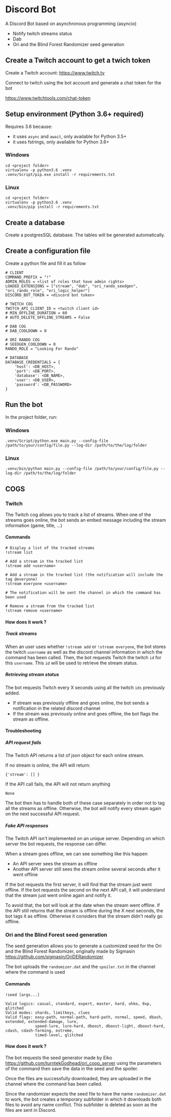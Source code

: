 # Discord Bot

A Discord Bot based on asynchronous programming (asyncio)

- Notify twitch streams status
- Dab
- Ori and the Blind Forest Randomizer seed generation

## Create a Twitch account to get a twich token

Create a Twitch account: https://www.twitch.tv

Connect to twitch using the bot account and generate a chat token for the bot

https://www.twitchtools.com/chat-token

## Setup environment (Python 3.6+ required)

Requires 3.6 because:
* it uses `async` and `await`, only available for Python 3.5+
* it uses fstrings, only available for Python 3.6+

### Windows

	cd <project folder>
	virtualenv -p python3.6 .venv
	.venv/Script/pip.exe install -r requirements.txt


### Linux

	cd <project folder>
	virtualenv -p python3.6 .venv
	.venv/bin/pip install -r requirements.txt

## Create a database

Create a postgresSQL database. The tables will be generated automatically.


## Create a configuration file

Create a python file and fill it as follow

```
# CLIENT
COMMAND_PREFIX = "!"
ADMIN_ROLES = <list of roles that have admin rights>
LOADED_EXTENSIONS = ["stream", "dab", "ori_rando_seedgen", "ori_rando_role", "ori_logic_helper"]
DISCORD_BOT_TOKEN = <discord bot token>

# TWITCH COG
TWITCH_API_CLIENT_ID = <twitch client id>
# MIN_OFFLINE_DURATION = 60
# AUTO_DELETE_OFFLINE_STREAMS = False

# DAB COG
# DAB_COOLDOWN = 0

# ORI RANDO COG
# SEEDGEN_COOLDOWN = 0
RANDO_ROLE = "Looking For Rando"

# DATABASE
DATABASE_CREDENTIALS = {
    'host': <DB_HOST>,
    'port': <DB_PORT>,
    'database': <DB_NAME>,
    'user': <DB_USER>,
    'password': <DB_PASSWORD>
}
```
## Run the bot

In the project folder, run:

### Windows

	.venv/Script/python.exe main.py --config-file /path/to/your/config/file.py --log-dir /path/to/the/log/folder


### Linux

	.venv/bin/python main.py --config-file /path/to/your/config/file.py --log-dir /path/to/the/log/folder

## COGS

### Twitch

The Twitch cog allows you to track a list of streams.
When one of the streams goes online, the bot sends an embed message including the stream information (game, title, ...)

#### Commands

	# Display a list of the tracked streams
	!stream list

	# Add a stream in the tracked list
	!stream add <username>

	# Add a stream in the tracked list (the notification will include the tag @everyone)
	!stream everyone <username>

	# The notification will be sent the channel in which the command has been used

	# Remove a stream from the tracked list
	!stream remove <username>


#### How does it work ?

##### Track streams

When an user uses whether `!stream add` or `!stream everyone`,
the bot stores the twitch `username` as well as the discord channel information in which the command has been called.  Then, the bot requests Twitch the twitch `id` for this `username`. This `id` will be used to retrieve the stream status.

##### Retrieving stream status

The bot requests Twitch every X seconds using all the twitch `ids` previously added.

- If stream was previously offline and goes online, the bot sends a notification in the related discord channel
- If the stream was previously online and goes offline, the bot flags the stream as offline.

#### Troubleshooting

##### API request fails
The Twitch API returns a list of json object for each online stream.

If no stream is online, the API will return:
```
{'stream': [] }
```
 If the API call fails, the API will not return anything
```
None
```
 The bot then has to handle both of these case separately in order not to tag all the streams as offline. Otherwise, the bot will notify every stream again on the next successful API request.

##### Fake API responses

The Twitch API isn't implemented on an unique server. Depending on which server the bot requests, the response can differ.

When a stream goes offline, we can see something like this happen

 - An API server sees the stream as offline
 - Another API server still sees the stream online several seconds after it went offline

If the bot requests the first server, it will find that the stream just went offline. If the bot requests the second on the next API call, it will understand that the stream just went online again and notify it.

To avoid that, the bot will look at the date when the stream went offline.
If the API still returns that the stream is offline during the X next seconds, the bot tags it as offline. Otherwise it considers that the stream didn't really go offline.

### Ori and the Blind Forest seed generation

The seed generation allows you to generate a customized seed for the Ori and the Blind Forest Randomizer,
originally made by Sigmasin https://github.com/sigmasin/OriDERandomizer

The bot uploads the `randomizer.dat` and the `spoiler.txt` in the channel where the command is used


#### Commands

	!seed [args...]

    Valid logics: casual, standard, expert, master, hard, ohko, 0xp, glitched
    Valid modes: shards, limitkeys, clues
    Valid flags: easy-path, normal-path, hard-path, normal, speed, dbash, extended, extended-damage, lure,
                 speed-lure, lure-hard, dboost, dboost-light, dboost-hard, cdash, cdash-farming, extreme,
                 timed-level, glitched

#### How does it work ?

  The bot requests the seed generator made by Eiko https://github.com/turntekGodhead/ori_coop_server using
  the parameters of the command then save the data in the seed and the spoiler.

  Once the files are successfully downloaded, they are uploaded in the channel where the command has been called.

  Since the randomizer expects the seed file to have the name `randomizer.dat` to work, the bot creates a temporary
  subfolder in which it downloads both files to avoid any name conflict. This subfolder is deleted as soon as the
  files are sent in Discord.